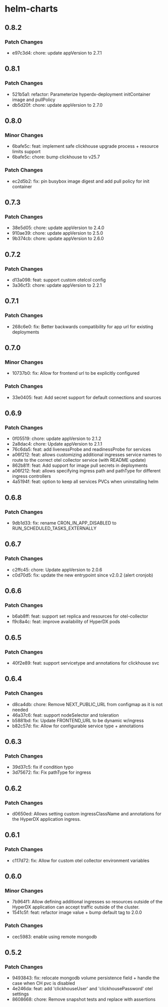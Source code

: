 # helm-charts

## 0.8.2

### Patch Changes

- e97c3d4: chore: update appVersion to 2.7.1

## 0.8.1

### Patch Changes

- 521b5a1: refactor: Parameterize hyperdx-deployment initContainer image and pullPolicy
- db5d20f: chore: update appVersion to 2.7.0

## 0.8.0

### Minor Changes

- 6bafe5c: feat: implement safe clickhouse upgrade process + resource limits support
- 6bafe5c: chore: bump clickhouse to v25.7

### Patch Changes

- ec2d5b2: fix: pin busybox image digest and add pull policy for init container

## 0.7.3

### Patch Changes

- 38e5d05: chore: update appVersion to 2.4.0
- 910ae39: chore: update appVersion to 2.5.0
- 9b374cb: chore: update appVersion to 2.6.0

## 0.7.2

### Patch Changes

- d13a098: feat: support custom otelcol config
- 3a36cf3: chore: update appVersion to 2.2.1

## 0.7.1

### Patch Changes

- 268c6e0: fix: Better backwards compatibility for app url for existing deployments

## 0.7.0

### Minor Changes

- 10737b0: fix: Allow for frontend url to be explicitly configured

### Patch Changes

- 33e0405: feat: Add secret support for default connections and sources

## 0.6.9

### Patch Changes

- 0f05519: chore: update appVersion to 2.1.2
- 2a8dac4: chore: Update appVersion to 2.1.1
- 76c6da5: feat: add livenessProbe and readinessProbe for services
- a06f212: feat: allows customizing additional ingresses service names to route to the correct otel collector service (with README update)
- 862b81f: feat: Add support for image pull secrets in deployments
- a06f212: feat: allows specifying ingress path and pathType for different ingress controllers
- 4a5194f: feat: option to keep all services PVCs when uninstalling helm

## 0.6.8

### Patch Changes

- 9db1d33: fix: rename CRON_IN_APP_DISABLED to RUN_SCHEDULED_TASKS_EXTERNALLY

## 0.6.7

### Patch Changes

- c2ffc45: chore: Update appVersion to 2.0.6
- c0d70d5: fix: update the new entrypoint since v2.0.2 (alert cronjob)

## 0.6.6

### Patch Changes

- b6ab8ff: feat: support set replica and resources for otel-collector
- f9c8a4c: feat: improve availability of HyperDX pods

## 0.6.5

### Patch Changes

- 40f2e89: feat: support servicetype and annotations for clickhouse svc

## 0.6.4

### Patch Changes

- d8ca4db: chore: Remove NEXT_PUBLIC_URL from configmap as it is not needed
- 46a37c6: feat: support nodeSelector and toleration
- b5881bd: fix: Update FRONTEND_URL to be dynamic w/ingress
- b82c57d: fix: Allow for configurable service type + annotations

## 0.6.3

### Patch Changes

- 39d37c5: fix if condition typo
- 3d75672: fix: Fix pathType for ingress

## 0.6.2

### Patch Changes

- d0650ed: Allows setting custom ingressClassName and annotations for the HyperDX application ingress.

## 0.6.1

### Patch Changes

- c117d72: fix: Allow for custom otel collector environment variables

## 0.6.0

### Minor Changes

- 7b964f1: Allow defining additional ingresses so resources outside of the HyperDX application can accept traffic outside of the cluster.
- 1541c5f: feat: refactor image value + bump default tag to 2.0.0

### Patch Changes

- cec5983: enable using remote mongodb

## 0.5.2

### Patch Changes

- 9493843: fix: relocate mongodb volume persistence field + handle the case when CH pvc is disabled
- 4e246da: feat: add 'clickhouseUser' and 'clickhousePassword' otel settings
- 8608668: chore: Remove snapshot tests and replace with assertions
